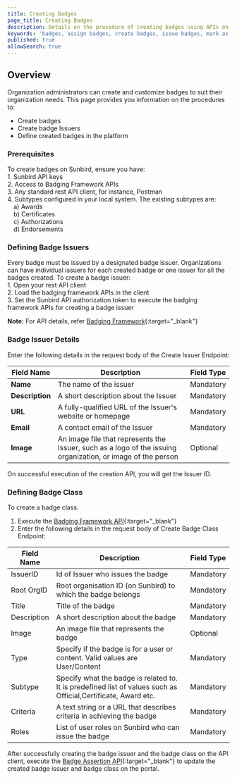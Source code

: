 ```yaml
---
title: Creating Badges
page_title: Creating Badges 
description: Details on the procedure of creating badges using APIs on Sunbird
keywords: 'badges, assign badges, create badges, issue badges, mark as recommneded, mark as popular, mark as official'
published: true
allowSearch: true
---
```


## Overview

Organization administrators can create and customize badges to suit their organization needs. This page provides you information on the procedures to:

- Create badges
- Create badge Issuers
- Define created badges in the platform

### Prerequisites

To create badges on Sunbird, ensure you have: <br>1. Sunbird API keys <br>2. Access to Badging Framework APIs <br>3. Any standard rest API client, for instance, Postman <br>4. Subtypes configured in your local system. The existing subtypes are: <br>&emsp;a) Awards <br>&emsp;b) Certificates <br>&emsp;c) Authorizations <br>&emsp;d) Endorsements

### Defining Badge Issuers

Every badge must be issued by a designated badge issuer. Organizations can have individual issuers for each created badge or one issuer for all the badges created. To create a badge issuer: <br>1. Open your rest API client <br>2. Load the badging framework APIs in the client <br>3. Set the Sunbird API authorization token to execute the badging framework APIs for creating a badge issuer

**Note:** For API details, refer [Badging Framework](apis/badgingframeworkapi/){:target="_blank"}

### Badge Issuer Details

Enter the following details in the request body of the Create Issuer Endpoint:

|  Field Name                 | Description | Field Type | 
|--------------------------------|---------------------|--------------|
| **Name**       |         The name of the issuer         |      Mandatory     |     
| **Description** |        A short description about the Issuer         |      Mandatory     |  
| **URL** |  A fully-qualified URL of the Issuer's website or homepage | Mandatory |
| **Email** | A contact email of the Issuer | Mandatory |
| **Image** | An image file that represents the Issuer, such as a logo of the issuing organization, or image of the person | Optional |

On successful execution of the creation API, you will get the Issuer ID.

### Defining Badge Class

To create a badge class:<br>
1. Execute the [Badging Framework API](apis/badgingframeworkapi/#operation/BadgeCreatePost){:target="_blank"}<br> 
2. Enter the following details in the request body of Create Badge Class Endpoint:<br>

|  Field Name                 | Description | Field Type | 
|--------------------------------|---------------------|--------------|
| IssuerID   | Id of Issuer who issues the badge      |      Mandatory     |     
| Root OrgID |      Root organisation ID (on Sunbird) to which the badge belongs         |      Mandatory     |  
| Title |  Title of the badge |  Mandatory |
| Description | A short description about the badge | Mandatory |
| Image| An image file that represents the badge | Optional |
| Type | Specify if the badge is for a user or content. Valid values are User/Content | Mandatory |
| Subtype | Specify what the badge is related to. It is predefined list of values such as Official,Certificate, Award etc. | Mandatory |
| Criteria | A text string or a URL that describes criteria in achieving the badge | Mandatory|
| Roles | List of user roles on Sunbird who can issue the badge | Mandatory |

After successfully creating the badge issuer and the badge class on the API client, execute the [Badge Assertion API](apis/badgingframeworkapi/#operation/BadgeAssertionSearchPost){:target="_blank"} to update the created badge issuer and badge class on the portal.

